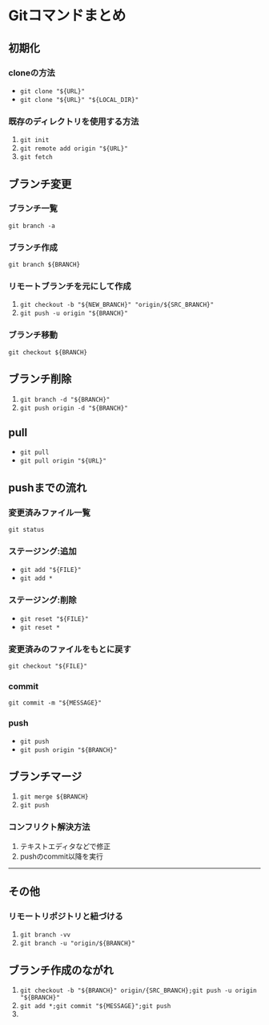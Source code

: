 # Gitコマンドまとめ

## 初期化

### cloneの方法

- `git clone "${URL}"`
- `git clone "${URL}" "${LOCAL_DIR}"`

### 既存のディレクトリを使用する方法

1. `git init`
1. `git remote add origin "${URL}"`
1. `git fetch`

## ブランチ変更

### ブランチ一覧

`git branch -a`

### ブランチ作成

`git branch ${BRANCH}`

### リモートブランチを元にして作成

1. `git checkout -b "${NEW_BRANCH}" "origin/${SRC_BRANCH}"`
1. `git push -u origin "${BRANCH}"`

### ブランチ移動

`git checkout ${BRANCH}`

## ブランチ削除

1. `git branch -d "${BRANCH}"`
2. `git push origin -d "${BRANCH}"`

## pull

- `git pull`
- `git pull origin "${URL}"`

## pushまでの流れ

### 変更済みファイル一覧

`git status`

### ステージング:追加

- `git add "${FILE}"`
- `git add *`

### ステージング:削除

- `git reset "${FILE}"`
- `git reset *`

### 変更済みのファイルをもとに戻す

`git checkout "${FILE}"`

### commit

`git commit -m "${MESSAGE}"`

### push

- `git push`
- `git push origin "${BRANCH}"`

## ブランチマージ

1. `git merge ${BRANCH}`
1. `git push`

### コンフリクト解決方法

1. テキストエディタなどで修正
1. pushのcommit以降を実行

----------------------------------

## その他

### リモートリポジトリと紐づける

1. `git branch -vv`
1. `git branch -u "origin/${BRANCH}"`

## ブランチ作成のながれ

1. `git checkout -b "${BRANCH}" origin/{SRC_BRANCH};git push -u origin "${BRANCH}"`
2. `git add *;git commit "${MESSAGE}";git push`
3. 
